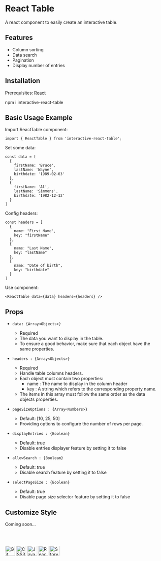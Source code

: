 # React Table

A react component to easily create an interactive table.

## Features

- Column sorting
- Data search
- Pagination
- Display number of entries

## Installation

Prerequisites: [React](https://fr.reactjs.org/)

npm i interactive-react-table

## Basic Usage Example

Import ReactTable component:
```
import { ReactTable } from 'interactive-react-table';
```

Set some data:
```
const data = [
  {
    firstName: 'Bruce',
    lastName: 'Wayne',
    birthdate: '1989-02-03'
  },
  {
    firstName: 'Al',
    lastName: 'Simmons',
    birthdate: '1982-12-12'
  }
]
```

Config headers:
```
const headers = [
  {
    name: "First Name",
    key: "firstName"
  },
  {
    name: "Last Name",
    key: "lastName"
  },
  {
    name: "Date of birth",
    key: "birthdate"
  }
]
```

Use component:
```
<ReactTable data={data} headers={headers} />
```

## Props

- `data: {Array<Objects>}`  
  - Required
  - The data you want to display in the table.
  - To ensure a good behavior, make sure that each object have the same properties.
  
- `headers : {Array<Objects>}`
  - Required
  - Handle table columns headers.
  - Each object must contain two properties:
    - name : The name to display in the column header
    - key : A string which refers to the corresponding property name. 
  - The items in this array must follow the same order as the data objects properties. 

- `pageSizeOptions : {Array<Numbers>}` 
  - Default: [10, 25, 50]
  - Providing options to configure the number of rows per page.

- `displayEntries : {Boolean}`  
  - Default: true
  - Disable entries displayer feature by setting it to false

- `allowSearch : {Boolean}`
  - Default: true
  - Disable search feature by setting it to false

- `selectPageSize : {Boolean}`
  - Default: true
  - Disable page size selector feature by setting it to false

## Customize Style

Coming soon...

<br/><br/>

<p float="left">
  <img alt="Git" title="Git" src="https://cdn.jsdelivr.net/gh/devicons/devicon/icons/git/git-original.svg" width="32px"/>
  <img alt="CSS3" title="CSS3" src="https://cdn.jsdelivr.net/gh/devicons/devicon/icons/css3/css3-original.svg" width="32px"/>
  <img alt="JavaScript" title="JavaScript" src="https://cdn.jsdelivr.net/gh/devicons/devicon/icons/javascript/javascript-plain.svg" width="32px"/>
  <img alt="React" title="React" src="https://cdn.jsdelivr.net/gh/devicons/devicon/icons/react/react-original.svg" width="32px"/>
  <img alt="Storybook" title="Storybook" src="https://cdn.jsdelivr.net/gh/devicons/devicon/icons/storybook/storybook-original.svg" width="32px"/>
</p>
